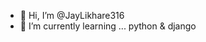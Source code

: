 - 👋 Hi, I’m @JayLikhare316
- 🌱 I’m currently learning ... python & django

<!---
JayLikhare316/JayLikhare316 is a ✨ special ✨ repository because its `README.md` (this file) appears on your GitHub profile.
You can click the Preview link to take a look at your changes.
--->
